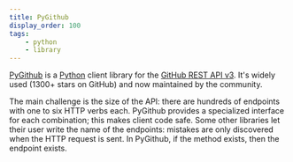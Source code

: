 ```yaml
---
title: PyGithub
display_order: 100
tags:
    - python
    - library
---
```

[PyGithub](https://github.com/PyGithub/PyGithub) is a [Python](https://www.python.org/) client library for the [GitHub REST API v3](https://developer.github.com/v3/).
It's widely used (1300+ stars on GitHub) and now maintained by the community.

The main challenge is the size of the API: there are hundreds of endpoints with one to six HTTP verbs each.
PyGithub provides a specialized interface for each combination; this makes client code safe.
Some other libraries let their user write the name of the endpoints: mistakes are only discovered when the HTTP request is sent.
In PyGithub, if the method exists, then the endpoint exists.
